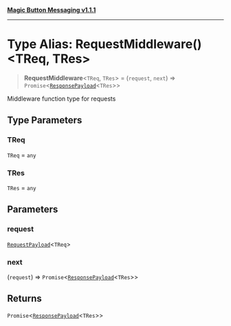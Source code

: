 [**Magic Button Messaging v1.1.1**](../README.md)

***

# Type Alias: RequestMiddleware()\<TReq, TRes\>

> **RequestMiddleware**\<`TReq`, `TRes`\> = (`request`, `next`) => `Promise`\<[`ResponsePayload`](ResponsePayload.md)\<`TRes`\>\>

Middleware function type for requests

## Type Parameters

### TReq

`TReq` = `any`

### TRes

`TRes` = `any`

## Parameters

### request

[`RequestPayload`](RequestPayload.md)\<`TReq`\>

### next

(`request`) => `Promise`\<[`ResponsePayload`](ResponsePayload.md)\<`TRes`\>\>

## Returns

`Promise`\<[`ResponsePayload`](ResponsePayload.md)\<`TRes`\>\>
